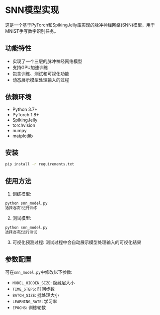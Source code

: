 # SNN模型实现

这是一个基于PyTorch和SpikingJelly库实现的脉冲神经网络(SNN)模型，用于MNIST手写数字识别任务。

## 功能特性
- 实现了一个三层的脉冲神经网络模型
- 支持GPU加速训练
- 包含训练、测试和可视化功能
- 动态展示模型处理输入的过程

## 依赖环境
- Python 3.7+
- PyTorch 1.8+
- SpikingJelly
- torchvision
- numpy
- matplotlib

## 安装
```bash
pip install -r requirements.txt
```

## 使用方法
1. 训练模型:
```bash
python snn_model.py
选择选项1进行训练
```

2. 测试模型:
```bash
python snn_model.py
选择选项2进行测试
```

3. 可视化预测过程:
测试过程中会自动展示模型处理输入的可视化结果

## 参数配置
可在`snn_model.py`中修改以下参数:
- `MODEL_HIDDEN_SIZE`: 隐藏层大小
- `TIME_STEPS`: 时间步数
- `BATCH_SIZE`: 批处理大小
- `LEARNING_RATE`: 学习率
- `EPOCHS`: 训练轮数